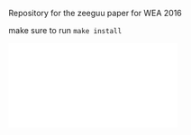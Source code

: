Repository for the zeeguu paper for WEA 2016

make sure to run `make install` 


![alt tag](preprint.pdf)
